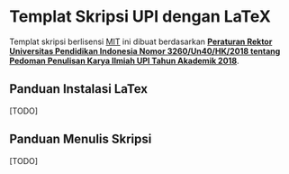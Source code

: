 Templat Skripsi UPI dengan LaTeX
===
Templat skripsi berlisensi [MIT](LICENSE) ini dibuat berdasarkan [**Peraturan Rektor Universitas Pendidikan Indonesia Nomor 3260/Un40/HK/2018 tentang Pedoman Penulisan Karya Ilmiah UPI Tahun Akademik 2018**](http://cs.upi.edu/v2/assets/docs/Pedoman_Penulisan_Karya_Ilmiah_UPI_2018.pdf).

Panduan Instalasi LaTex
---
[TODO]

Panduan Menulis Skripsi
---
[TODO]
